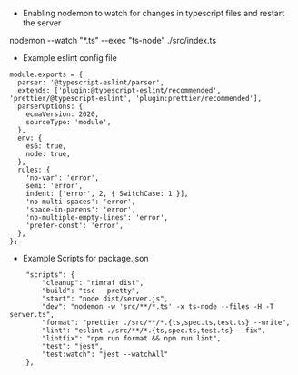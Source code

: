 - Enabling nodemon to watch for changes in typescript files and restart the server

nodemon --watch "\*.ts" --exec "ts-node" ./src/index.ts

- Example eslint config file

```
module.exports = {
  parser: '@typescript-eslint/parser',
  extends: ['plugin:@typescript-eslint/recommended', 'prettier/@typescript-eslint', 'plugin:prettier/recommended'],
  parserOptions: {
    ecmaVersion: 2020,
    sourceType: 'module',
  },
  env: {
    es6: true,
    node: true,
  },
  rules: {
    'no-var': 'error',
    semi: 'error',
    indent: ['error', 2, { SwitchCase: 1 }],
    'no-multi-spaces': 'error',
    'space-in-parens': 'error',
    'no-multiple-empty-lines': 'error',
    'prefer-const': 'error',
  },
};
```

- Example Scripts for package.json

```
	"scripts": {
		"cleanup": "rimraf dist",
		"build": "tsc --pretty",
		"start": "node dist/server.js",
		"dev": "nodemon -w 'src/**/*.ts' -x ts-node --files -H -T server.ts",
		"format": "prettier ./src/**/*.{ts,spec.ts,test.ts} --write",
		"lint": "eslint ./src/**/*.{ts,spec.ts,test.ts} --fix",
		"lintfix": "npm run format && npm run lint",
		"test": "jest",
		"test:watch": "jest --watchAll"
	},
```
